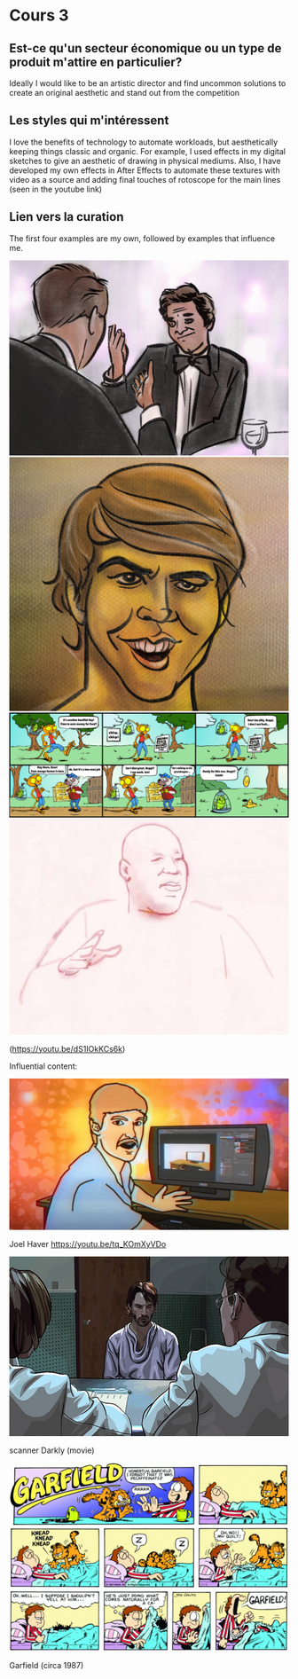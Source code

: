# Cours 3
## Est-ce qu'un secteur économique ou un type de produit m'attire en particulier? 
Ideally I would like to be an artistic director and find uncommon solutions to create an original aesthetic and stand out from the competition 

## Les styles qui m'intéressent
I love the benefits of technology to automate workloads, but aesthetically keeping things classic and organic.  For example, I used effects in my digital sketches to give an aesthetic of drawing in physical mediums.  Also, I have developed my own effects in After Effects to automate these textures with video as a source and adding final touches of rotoscope for the main lines (seen in the youtube link)

## Lien vers la curation
The first four examples are my own, followed by examples that influence me. 

![image01](images/columbo.jpg)
![image01](images/andrew.jpg)
![image01](images/Bohol.jpg)
![image01](images/tony.jpg)

(https://youtu.be/dS1IOkKCs6k)

Influential content:

![image01](images/joel.jpg)

Joel Haver https://youtu.be/tq_KOmXyVDo

![image01](images/scanner.jpg)

scanner Darkly (movie)

![image01](images/garfield.gif)

Garfield (circa 1987)
